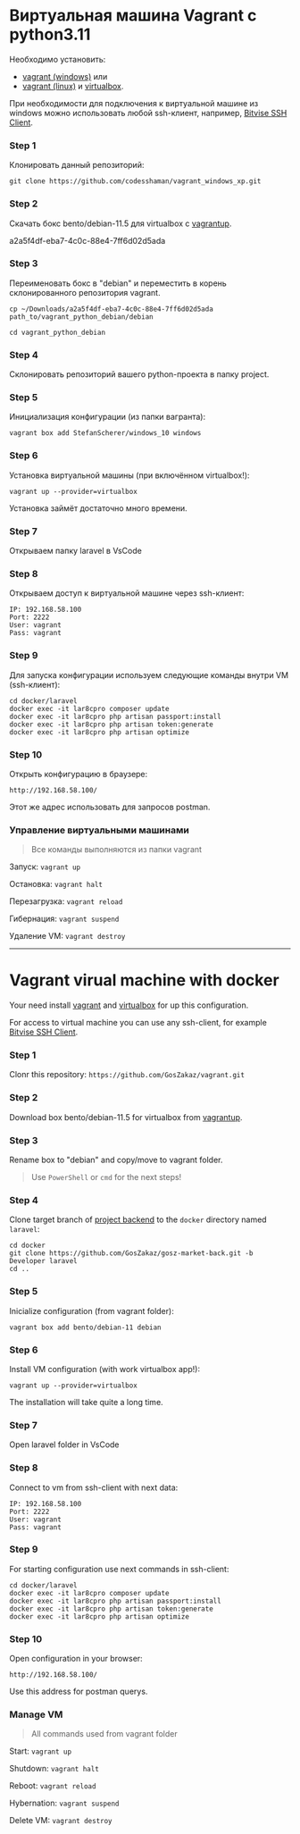 # Виртуальная машина Vagrant c python3.11

Необходимо установить:
- [vagrant (windows)](https://cloud.mail.ru/public/Vvjh/TyWnCn8h9 "vagrant") 
или
- [vagrant (linux)](https://github.com/hashicorp/vagrant-installers/releases/tag/v2.3.4.dev%2Bmain "vagrant") 
и [virtualbox](https://www.virtualbox.org/ "virtualbox").

При необходимости для подключения к виртуальной машине из windows можно использовать любой ssh-клиент, например, [Bitvise SSH Client](https://www.bitvise.com/ssh-client-download "Bitvise").

### Step 1

Клонировать данный репозиторий:

``git clone https://github.com/codesshaman/vagrant_windows_xp.git``

### Step 2

Скачать бокс bento/debian-11.5 для virtualbox с [vagrantup](https://app.vagrantup.com/voidead/boxes/win-xp-sp1 "vagrantup").

a2a5f4df-eba7-4c0c-88e4-7ff6d02d5ada

### Step 3

Переименовать бокс в "debian" и переместить в корень склонированного репозитория vagrant.

``cp ~/Downloads/a2a5f4df-eba7-4c0c-88e4-7ff6d02d5ada path_to/vagrant_python_debian/debian``

``cd vagrant_python_debian``

### Step 4

Склонировать репозиторий вашего python-проекта в папку project.

### Step 5

Инициализация конфигурации (из папки вагранта):

``vagrant box add StefanScherer/windows_10 windows``

### Step 6

Установка виртуальной машины (при включённом virtualbox!):

``vagrant up --provider=virtualbox``

Установка займёт достаточно много времени.

### Step 7

Открываем папку laravel в VsCode

### Step 8

Открываем доступ к виртуальной машине через ssh-клиент:

```
IP: 192.168.58.100
Port: 2222
User: vagrant
Pass: vagrant
```

### Step 9

Для запуска конфигурации используем следующие команды внутри VM (ssh-клиент):

```
cd docker/laravel
docker exec -it lar8cpro composer update
docker exec -it lar8cpro php artisan passport:install
docker exec -it lar8cpro php artisan token:generate
docker exec -it lar8cpro php artisan optimize
```

### Step 10

Открыть конфигурацию в браузере:

``http://192.168.58.100/``

Этот же адрес использовать для запросов postman.

### Управление виртуальными машинами

> Все команды выполняются из папки vagrant

Запуск: ``vagrant up``

Остановка: ``vagrant halt``

Перезагрузка: ``vagrant reload``

Гибернация: ``vagrant suspend``

Удаление VM: ``vagrant destroy``

***

# Vagrant virual machine with docker

Your need install [vagrant](https://cloud.mail.ru/public/Vvjh/TyWnCn8h9 "vagrant") and [virtualbox](https://www.virtualbox.org/ "virtualbox") for up this configuration.

For access to virtual machine you can use any ssh-client, for example [Bitvise SSH Client](https://www.bitvise.com/ssh-client-download "Bitvise").

### Step 1

Clonr this repository: ``https://github.com/GosZakaz/vagrant.git``

### Step 2

Download box bento/debian-11.5 for virtualbox from [vagrantup](https://app.vagrantup.com/bento/boxes/debian-11.5 "vagrantup").

### Step 3

Rename box to "debian" and copy/move to vagrant folder.

> Use ``PowerShell`` or ``cmd`` for the next steps!

### Step 4

Clone target branch of [project backend](https://github.com/GosZakaz/gosz-market-back "back") to the ``docker`` directory named ``laravel``:

```
cd docker
git clone https://github.com/GosZakaz/gosz-market-back.git -b Developer laravel
cd ..
```

### Step 5

Inicialize configuration (from vagrant folder):

``vagrant box add bento/debian-11 debian``

### Step 6

Install VM configuration (with work virtualbox app!):

``vagrant up --provider=virtualbox``

The installation will take quite a long time.

### Step 7

Open laravel folder in VsCode

### Step 8

Connect to vm from ssh-client with next data:

```
IP: 192.168.58.100
Port: 2222
User: vagrant
Pass: vagrant
```

### Step 9

For starting configuration use next commands in ssh-client:

```
cd docker/laravel
docker exec -it lar8cpro composer update
docker exec -it lar8cpro php artisan passport:install
docker exec -it lar8cpro php artisan token:generate
docker exec -it lar8cpro php artisan optimize
```

### Step 10

Open configuration in your browser:

``http://192.168.58.100/``

Use this address for postman querys.

### Manage VM

> All commands used from vagrant folder

Start: ``vagrant up``

Shutdown: ``vagrant halt``

Reboot: ``vagrant reload``

Hybernation: ``vagrant suspend``

Delete VM: ``vagrant destroy``